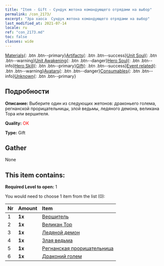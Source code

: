 ```yaml
---
title: "Item - Gift - Сундук жетона командующего отрядами на выбор"
permalink: /con_2173/
excerpt: "Эра хаоса  Сундук жетона командующего отрядами на выбор"
last_modified_at: 2021-07-14
locale: ru
ref: "con_2173.md"
toc: false
classes: wide
---
```

 [Materials](/ItemsRU/){: .btn .btn--primary}[Artifacts](/ItemsRU/Artifacts/){: .btn .btn--success}[Unit Soul](/ItemsRU/UnitSoul/){: .btn .btn--warning}[Unit Awakening](/ItemsRU/UnitAwakening/){: .btn .btn--danger}[Hero Soul](/ItemsRU/HeroSoul/){: .btn .btn--info}[Hero Skill](/ItemsRU/HeroSkill/){: .btn .btn--primary}[Gift](/ItemsRU/Gift/){: .btn .btn--success}[Event related](/ItemsRU/Events/){: .btn .btn--warning}[Avatars](/ItemsRU/Avatars/){: .btn .btn--danger}[Consumables](/ItemsRU/Consumables/){: .btn .btn--info}[Unknown](/ItemsRU/Unknown/){: .btn .btn--primary}

## Подробности
 **Описание:** Выберите один из следующих жетонов: драконьего голема, регнанской прорицательницы, злой ведьмы, ледяного демона, великана Тора или вершителя.

 **Quality:** <span style="color: #FF0000">OK</span>

 **Type:** Gift

## Gather

  None

## This item contains:

 **Required Level to open:** 1

 You would need to choose 1 item from the list (0):

  | Nr | Amount |     Item    |
  |:---|:-------|:------------|
  | 1 |  **1x** | [Вершитель](/ItemsRU/unt_198/) |  | 
  | 2 |  **1x** | [Великан Тор](/ItemsRU/unt_225/) |  | 
  | 3 |  **1x** | [Ледяной демон](/ItemsRU/unt_269/) |  | 
  | 4 |  **1x** | [Злая ведьма](/ItemsRU/unt_252/) |  | 
  | 5 |  **1x** | [Регнанская прорицательница](/ItemsRU/unt_279/) |  | 
  | 6 |  **1x** | [Драконий голем](/ItemsRU/unt_243/) |  | 
